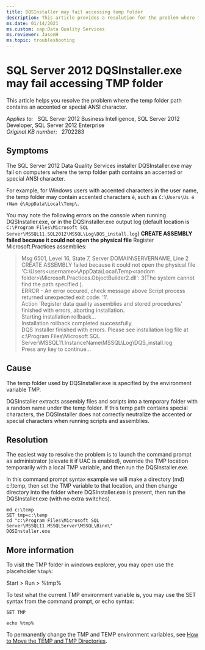 ```yaml
---
title: DQSInstaller may fail accessing temp folder
description: This article provides a resolution for the problem where the temp folder path contains an accented or special ANSI character.
ms.date: 01/14/2021
ms.custom: sap:Data Quality Services
ms.reviewer: JasonH
ms.topic: troubleshooting 
---
```

# SQL Server 2012 DQSInstaller.exe may fail accessing TMP folder

This article helps you resolve the problem where the temp folder path contains an accented or special ANSI character.

_Applies to:_ &nbsp; SQL Server 2012 Business Intelligence, SQL Server 2012 Developer, SQL Server 2012 Enterprise  
_Original KB number:_ &nbsp; 2702283

## Symptoms

The SQL Server 2012 Data Quality Services installer DQSInstaller.exe may fail on computers where the temp folder path contains an accented or special ANSI character.

For example, for Windows users with accented characters in the user name, the temp folder may contain accented characters `é`, such as `C:\Users\Us é rNam é\AppData\Local\Temp\`.

You may note the following errors on the console when running DQSInstaller.exe, or in the DQSInstaller.exe output log (default location is `C:\Program Files\Microsoft SQL Server\MSSQL11.SQL2012\MSSQL\Log\DQS_install.log`) **CREATE ASSEMBLY failed because it could not open the physical file** Register Microsoft.Practices assemblies:

> Msg 6501, Level 16, State 7, Server DOMAIN\SERVERNAME, Line 2  
CREATE ASSEMBLY failed because it could not open the physical file 'C:\Users\<username>\AppData\Local\Temp\<random folder>\Microsoft.Practices.ObjectBuilder2.dll': 3(The system cannot find the path specified.).  
ERROR - An error occured, check message above
Script process returned unexpected exit code: '1'.  
Action 'Register data quality assemblies and stored procedures' finished with errors, aborting installation.  
Starting installation rollback...  
Installation rollback completed successfully.  
DQS Installer finished with errors. Please see installation log file at c:\Program Files\Microsoft SQL Server\MSSQL11.InstanceName\MSSQL\Log\DQS_install.log  
Press any key to continue...

## Cause

The temp folder used by DQSInstaller.exe is specified by the environment variable TMP.

DQSInstaller extracts assembly files and scripts into a temporary folder with a random name under the temp folder. If this temp path contains special characters, the DQSInstaller does not correctly neutralize the accented or special characters when running scripts and assemblies.

## Resolution

The easiest way to resolve the problem is to launch the command prompt as administrator (elevate it if UAC is enabled), override the TMP location temporarily with a local TMP variable, and then run the DQSInstaller.exe.

In this command prompt syntax example we will make a directory (md) c:\temp, then set the TMP variable to that location, and then change directory into the folder where DQSInstaller.exe is present, then run the DQSInstaller.exe (with no extra switches).

```console
md c:\temp
SET tmp=c:\temp
cd "c:\Program Files\Microsoft SQL Server\MSSQL11.MSSQLServer\MSSQL\Binn\"
DQSInstaller.exe
```

## More information

To visit the TMP folder in windows explorer, you may open use the placeholder `%tmp%`:

Start > Run > %tmp%

To test what the current TMP environment variable is, you may use the SET syntax from the command prompt, or echo syntax:

```console
SET TMP

echo %tmp%
```

To permanently change the TMP and TEMP environment variables, see [How to Move the TEMP and TMP Directories](/previous-versions/tn-archive/aa998945(v=exchg.65)).
